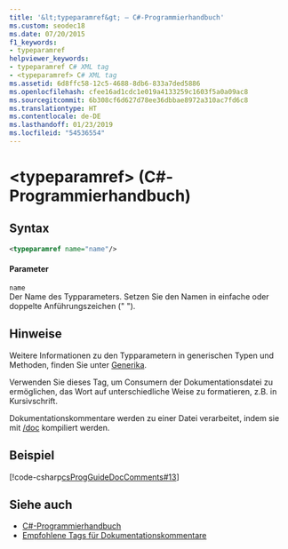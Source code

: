 ```yaml
---
title: '&lt;typeparamref&gt; – C#-Programmierhandbuch'
ms.custom: seodec18
ms.date: 07/20/2015
f1_keywords:
- typeparamref
helpviewer_keywords:
- typeparamref C# XML tag
- <typeparamref> C# XML tag
ms.assetid: 6d8ffc58-12c5-4688-8db6-833a7ded5886
ms.openlocfilehash: cfee16ad1cdc1e019a4133259c1603f5a0a09ac8
ms.sourcegitcommit: 6b308cf6d627d78ee36dbbae8972a310ac7fd6c8
ms.translationtype: HT
ms.contentlocale: de-DE
ms.lasthandoff: 01/23/2019
ms.locfileid: "54536554"
---
```

# <a name="lttypeparamrefgt-c-programming-guide"></a>&lt;typeparamref&gt; (C#-Programmierhandbuch)
## <a name="syntax"></a>Syntax  
  
```xml  
<typeparamref name="name"/>  
```  
  
#### <a name="parameters"></a>Parameter  
 `name`  
 Der Name des Typparameters. Setzen Sie den Namen in einfache oder doppelte Anführungszeichen (" ").  
  
## <a name="remarks"></a>Hinweise  
 Weitere Informationen zu den Typparametern in generischen Typen und Methoden, finden Sie unter [Generika](../../../csharp/programming-guide/generics/index.md).  
  
 Verwenden Sie dieses Tag, um Consumern der Dokumentationsdatei zu ermöglichen, das Wort auf unterschiedliche Weise zu formatieren, z.B. in Kursivschrift.  
  
 Dokumentationskommentare werden zu einer Datei verarbeitet, indem sie mit [/doc](../../../csharp/language-reference/compiler-options/doc-compiler-option.md) kompiliert werden.  
  
## <a name="example"></a>Beispiel  
 [!code-csharp[csProgGuideDocComments#13](../../../csharp/programming-guide/xmldoc/codesnippet/CSharp/typeparamref_1.cs)]  
  
## <a name="see-also"></a>Siehe auch

- [C#-Programmierhandbuch](../../../csharp/programming-guide/index.md)
- [Empfohlene Tags für Dokumentationskommentare](../../../csharp/programming-guide/xmldoc/recommended-tags-for-documentation-comments.md)
